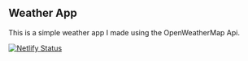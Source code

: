 ## Weather App
This is a simple weather app I made using the OpenWeatherMap Api.

[![Netlify Status](https://api.netlify.com/api/v1/badges/bffb7a71-c93d-4b40-a268-c9056891cca0/deploy-status)](https://app.netlify.com/sites/inezaweatherapp/deploys)